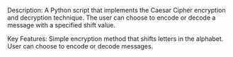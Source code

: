 Description:
A Python script that implements the Caesar Cipher encryption and decryption technique. The user can choose to encode or decode a message with a specified shift value.

Key Features:
Simple encryption method that shifts letters in the alphabet.
User can choose to encode or decode messages.
